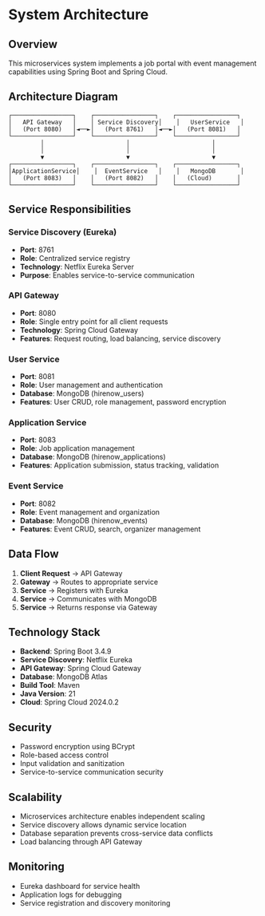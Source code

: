 # System Architecture

## Overview
This microservices system implements a job portal with event management capabilities using Spring Boot and Spring Cloud.

## Architecture Diagram

```
┌─────────────────┐    ┌─────────────────┐    ┌─────────────────┐
│   API Gateway   │    │ Service Discovery│    │   UserService   │
│   (Port 8080)   │◄──►│   (Port 8761)   │◄──►│   (Port 8081)   │
└─────────────────┘    └─────────────────┘    └─────────────────┘
         │                       │                       │
         │                       │                       │
         ▼                       ▼                       ▼
┌─────────────────┐    ┌─────────────────┐    ┌─────────────────┐
│ApplicationService│    │  EventService   │    │   MongoDB       │
│   (Port 8083)   │    │   (Port 8082)   │    │   (Cloud)       │
└─────────────────┘    └─────────────────┘    └─────────────────┘
```

## Service Responsibilities

### Service Discovery (Eureka)
- **Port**: 8761
- **Role**: Centralized service registry
- **Technology**: Netflix Eureka Server
- **Purpose**: Enables service-to-service communication

### API Gateway
- **Port**: 8080
- **Role**: Single entry point for all client requests
- **Technology**: Spring Cloud Gateway
- **Features**: Request routing, load balancing, service discovery

### User Service
- **Port**: 8081
- **Role**: User management and authentication
- **Database**: MongoDB (hirenow_users)
- **Features**: User CRUD, role management, password encryption

### Application Service
- **Port**: 8083
- **Role**: Job application management
- **Database**: MongoDB (hirenow_applications)
- **Features**: Application submission, status tracking, validation

### Event Service
- **Port**: 8082
- **Role**: Event management and organization
- **Database**: MongoDB (hirenow_events)
- **Features**: Event CRUD, search, organizer management

## Data Flow

1. **Client Request** → API Gateway
2. **Gateway** → Routes to appropriate service
3. **Service** → Registers with Eureka
4. **Service** → Communicates with MongoDB
5. **Service** → Returns response via Gateway

## Technology Stack

- **Backend**: Spring Boot 3.4.9
- **Service Discovery**: Netflix Eureka
- **API Gateway**: Spring Cloud Gateway
- **Database**: MongoDB Atlas
- **Build Tool**: Maven
- **Java Version**: 21
- **Cloud**: Spring Cloud 2024.0.2

## Security

- Password encryption using BCrypt
- Role-based access control
- Input validation and sanitization
- Service-to-service communication security

## Scalability

- Microservices architecture enables independent scaling
- Service discovery allows dynamic service location
- Database separation prevents cross-service data conflicts
- Load balancing through API Gateway

## Monitoring

- Eureka dashboard for service health
- Application logs for debugging
- Service registration and discovery monitoring

